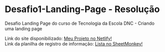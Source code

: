 # Desafio1-Landing-Page - Resolução
Desafio Landing Page do curso de Tecnologia da Escola DNC - Criando uma landing page

Link do site disponibilizado: <a target="_blank" href="https://desafio01-landing-page-dnc.netlify.app/">Meu Projeto no Netlify!<a/> <br>
Link da planilha de registro de informação: <a target="_blank" href="https://docs.google.com/spreadsheets/d/1gOUu3iqNRhrx8t02XZH4aIGYki5Z8ZCcqXSHXqV_1rw/edit#gid=0">Lista no SheetMonkey!<a/>
